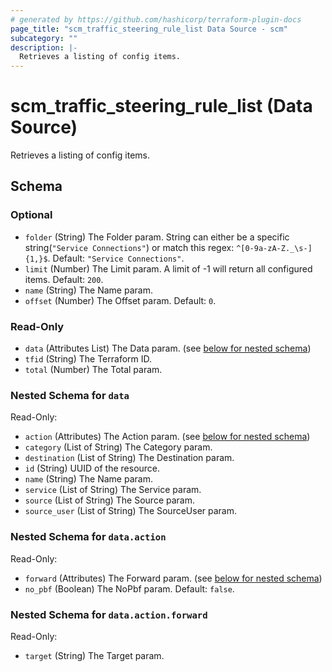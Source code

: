 ```yaml
---
# generated by https://github.com/hashicorp/terraform-plugin-docs
page_title: "scm_traffic_steering_rule_list Data Source - scm"
subcategory: ""
description: |-
  Retrieves a listing of config items.
---
```


# scm_traffic_steering_rule_list (Data Source)

Retrieves a listing of config items.



<!-- schema generated by tfplugindocs -->
## Schema

### Optional

- `folder` (String) The Folder param. String can either be a specific string(`"Service Connections"`) or match this regex: `^[0-9a-zA-Z._\s-]{1,}$`. Default: `"Service Connections"`.
- `limit` (Number) The Limit param. A limit of -1 will return all configured items. Default: `200`.
- `name` (String) The Name param.
- `offset` (Number) The Offset param. Default: `0`.

### Read-Only

- `data` (Attributes List) The Data param. (see [below for nested schema](#nestedatt--data))
- `tfid` (String) The Terraform ID.
- `total` (Number) The Total param.

<a id="nestedatt--data"></a>
### Nested Schema for `data`

Read-Only:

- `action` (Attributes) The Action param. (see [below for nested schema](#nestedatt--data--action))
- `category` (List of String) The Category param.
- `destination` (List of String) The Destination param.
- `id` (String) UUID of the resource.
- `name` (String) The Name param.
- `service` (List of String) The Service param.
- `source` (List of String) The Source param.
- `source_user` (List of String) The SourceUser param.

<a id="nestedatt--data--action"></a>
### Nested Schema for `data.action`

Read-Only:

- `forward` (Attributes) The Forward param. (see [below for nested schema](#nestedatt--data--action--forward))
- `no_pbf` (Boolean) The NoPbf param. Default: `false`.

<a id="nestedatt--data--action--forward"></a>
### Nested Schema for `data.action.forward`

Read-Only:

- `target` (String) The Target param.
